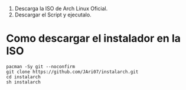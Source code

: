 1. Descarga la ISO de Arch Linux Oficial.
2. Descargar el Script y ejecutalo.

# Como descargar el instalador en la ISO

```
pacman -Sy git --noconfirm
git clone https://github.com/JAri07/instalarch.git
cd instalarch
sh instalarch
```

